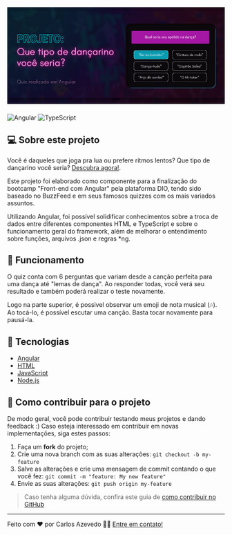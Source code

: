 ## <img src="./src/assets/imgs/quiz_banner.png" alt="quiz banner">

![Angular](https://img.shields.io/badge/angular-%23DD0031.svg?style=for-the-badge&logo=angular&logoColor=white) ![TypeScript](https://img.shields.io/badge/TypeScript-007ACC?style=for-the-badge&logo=typescript&logoColor=white)

## 💻 Sobre este projeto
Você é daqueles que joga pra lua ou prefere ritmos lentos? Que tipo de dançarino você seria? [Descubra agora!](link).

Este projeto foi elaborado como componente para a finalização do bootcamp "Front-end com Angular" pela plataforma DIO, tendo sido baseado no BuzzFeed e em seus famosos quizzes com os mais variados assuntos. 

Utilizando Angular, foi possível solidificar conhecimentos sobre a troca de dados entre diferentes componentes HTML e TypeScript e sobre o funcionamento geral do framework, além de melhorar o entendimento sobre funções, arquivos .json e regras *ng.

## 🎨 Funcionamento

O quiz conta com 6 perguntas que variam desde a canção perfeita para uma dança até "lemas de dança". Ao responder todas, você verá seu resultado e também poderá realizar o teste novamente.

Logo na parte superior, é possivel observar um emoji de nota musical (🎶). Ao tocá-lo, é possível escutar uma canção. Basta tocar novamente para pausá-la.

## 🔨 Tecnologias
* [Angular](https://angular.io/docs)
* [HTML](https://www.google.com/url?sa=t&rct=j&q=&esrc=s&source=web&cd=&cad=rja&uact=8&ved=2ahUKEwjjrfzr1sCEAxUHqJUCHa44BccQFnoECBsQAQ&url=https%3A%2F%2Fdeveloper.mozilla.org%2Fpt-BR%2Fdocs%2FWeb%2FHTML%2F&usg=AOvVaw1wNo3SpmAhJCzSSemiBnS4&opi=89978449)
* [JavaScript](https://www.google.com/url?sa=t&rct=j&q=&esrc=s&source=web&cd=&cad=rja&uact=8&ved=2ahUKEwjdhfOG18CEAxWXpZUCHf0OAiQQFnoECAcQAQ&url=https%3A%2F%2Fdeveloper.mozilla.org%2Fpt-BR%2Fdocs%2FWeb%2FJavaScript%2F&usg=AOvVaw3Qa22TGhpCR84ZNe18ud0R&opi=89978449)
* [Node.js](https://nodejs.org/)

## 🥺 Como contribuir para o projeto
De modo geral, você pode contribuir testando meus projetos e dando feedback :)
Caso esteja interessado em contribuir em novas implementações, siga estes passos:
1. Faça um **fork** do projeto;
2. Crie uma nova branch com as suas alterações: `git checkout -b my-feature`
3. Salve as alterações e crie uma mensagem de commit contando o que você fez: `git commit -m "feature: My new feature"`
4. Envie as suas alterações: `git push origin my-feature`

> Caso tenha alguma dúvida, confira este guia de [como contribuir no GitHub](https://github.com/firstcontributions/first-contributions?tab=readme-ov-file)

***

Feito com ❤️ por Carlos Azevedo 👋🏽 [Entre em contato!](https://www.linkedin.com/in/carlos-as-azevedo/)
